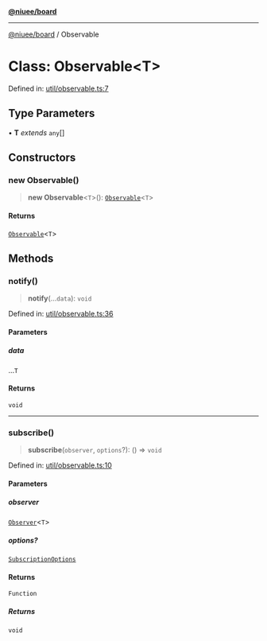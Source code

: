 [**@niuee/board**](../README.md)

***

[@niuee/board](../globals.md) / Observable

# Class: Observable\<T\>

Defined in: [util/observable.ts:7](https://github.com/niuee/board/blob/cc09a87e934160adef876c4e11d51fd97e78653d/src/util/observable.ts#L7)

## Type Parameters

• **T** *extends* `any`[]

## Constructors

### new Observable()

> **new Observable**\<`T`\>(): [`Observable`](Observable.md)\<`T`\>

#### Returns

[`Observable`](Observable.md)\<`T`\>

## Methods

### notify()

> **notify**(...`data`): `void`

Defined in: [util/observable.ts:36](https://github.com/niuee/board/blob/cc09a87e934160adef876c4e11d51fd97e78653d/src/util/observable.ts#L36)

#### Parameters

##### data

...`T`

#### Returns

`void`

***

### subscribe()

> **subscribe**(`observer`, `options`?): () => `void`

Defined in: [util/observable.ts:10](https://github.com/niuee/board/blob/cc09a87e934160adef876c4e11d51fd97e78653d/src/util/observable.ts#L10)

#### Parameters

##### observer

[`Observer`](../type-aliases/Observer.md)\<`T`\>

##### options?

[`SubscriptionOptions`](../interfaces/SubscriptionOptions.md)

#### Returns

`Function`

##### Returns

`void`
